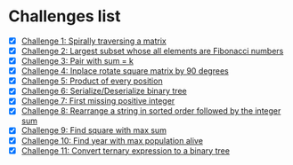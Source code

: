 # Challenges list

- [x] [Challenge 1: Spirally traversing a matrix](challenge-1/README.md)
- [x] [Challenge 2: Largest subset whose all elements are Fibonacci numbers](challenge-2/README.md)
- [x] [Challenge 3: Pair with sum = k](challenge-3/README.md)
- [x] [Challenge 4: Inplace rotate square matrix by 90 degrees](challenge-4/README.md)
- [x] [Challenge 5: Product of every position](challenge-5/README.md)
- [x] [Challenge 6: Serialize/Deserialize binary tree](challenge-6/README.md)
- [x] [Challenge 7: First missing positive integer](challenge-7/README.md)
- [x] [Challenge 8: Rearrange a string in sorted order followed by the integer sum](challenge-8/README.md)
- [x] [Challenge 9: Find square with max sum](challenge-9/README.md)
- [x] [Challenge 10: Find year with max population alive](challenge-10/README.md)
- [x] [Challenge 11: Convert ternary expression to a binary tree](challenge-11/README.md)
